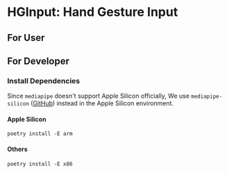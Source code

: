 # HGInput: Hand Gesture Input

## For User

## For Developer

### Install Dependencies

Since `mediapipe` doesn't support Apple Silicon officially,
We use `mediapipe-silicon` ([GitHub](https://github.com/cansik/mediapipe-silicon)) instead
in the Apple Silicon environment.

#### Apple Silicon

```shell
poetry install -E arm
```

#### Others

```shell
poetry install -E x86
```